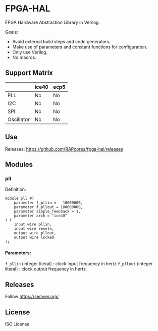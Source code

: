 # FPGA-HAL

FPGA Hardware Abstraction Library in Verilog.

Goals:

- Avoid external build steps and code generators.
- Make use of parameters and constant functions for configuration.
- Only use Verilog.
- No macros.

## Support Matrix

|          | ice40 | ecp5 |
|----------|-------|------|
| PLL      |  No   | No   |
| I2C      |  No   | No   |
| SPI      |  No   | No   |
|Oscillator|  No   | No   |

## Use

Releases: https://github.com/RAPcores/fpga-hal/releases


## Modules

### pll

Definition:

```
module pll #(
    parameter f_pllin =   16000000,
    parameter f_pllout = 100000000,
    parameter simple_feedback = 1,
    parameter arch = "ice40"
) (
    input wire pllin,
    input wire resetn,
    output wire pllout,
    output wire locked
);
```

#### Parameters:
`f_pllin` (integer literal) : clock input frequency in hertz
`f_pllout` (integer literal) : clock output frequency in hertz



## Releases

Follow https://semver.org/

## License

ISC License
